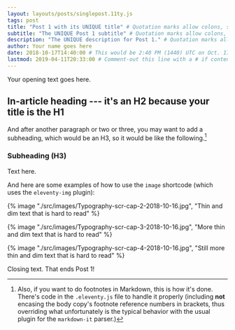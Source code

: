 ```yaml
---
layout: layouts/posts/singlepost.11ty.js
tags: post
title: "Post 1 with its UNIQUE title" # Quotation marks allow colons, semicolons, etc.
subtitle: "The UNIQUE Post 1 subtitle" # Quotation marks allow colons, semicolons, etc.
description: "The UNIQUE description for Post 1." # Quotation marks allow colons, semicolons, etc.
author: Your name goes here
date: 2018-10-17T14:40:00 # This would be 2:40 PM (1440) UTC on Oct. 17, 2018
lastmod: 2019-04-11T20:33:00 # Comment-out this line with a # if content is unchanged
---
```


Your opening text goes here.

## In-article heading --- it's an H2 because your title is the H1

And after another paragraph or two or three, you may want to add a subheading, which would be an H3, so it would be like the following.[^fnExample]

[^fnExample]: Also, if you want to do footnotes in Markdown, this is how it's done. There's code in the `.eleventy.js` file to handle it properly (including **not** encasing the body copy's footnote reference numbers in brackets, thus overriding what unfortunately is the typical behavior with the usual plugin for the `markdown-it` parser.)

### Subheading (H3)

Text here.

And here are some examples of how to use the `image` shortcode (which uses the `eleventy-img` plugin):

{% image "./src/images/Typography-scr-cap-2-2018-10-16.jpg", "Thin and dim text that is hard to read" %}

{% image "./src/images/Typography-scr-cap-3-2018-10-16.jpg", "More thin and dim text that is hard to read" %}

{% image "./src/images/Typography-scr-cap-4-2018-10-16.jpg", "Still more thin and dim text that is hard to read" %}

Closing text. That ends Post 1!